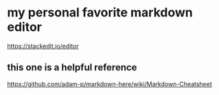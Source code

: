 

# my personal favorite markdown editor
https://stackedit.io/editor

## this one is a helpful reference
https://github.com/adam-p/markdown-here/wiki/Markdown-Cheatsheet